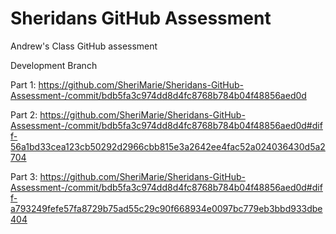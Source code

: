 # Sheridans GitHub Assessment 
 Andrew's Class GitHub assessment 

Development Branch

Part 1:
https://github.com/SheriMarie/Sheridans-GitHub-Assessment-/commit/bdb5fa3c974dd8d4fc8768b784b04f48856aed0d

Part 2:
https://github.com/SheriMarie/Sheridans-GitHub-Assessment-/commit/bdb5fa3c974dd8d4fc8768b784b04f48856aed0d#diff-56a1bd33cea123cb50292d2966cbb815e3a2642ee4fac52a024036430d5a2704

Part 3:
https://github.com/SheriMarie/Sheridans-GitHub-Assessment-/commit/bdb5fa3c974dd8d4fc8768b784b04f48856aed0d#diff-a793249fefe57fa8729b75ad55c29c90f668934e0097bc779eb3bbd933dbe404